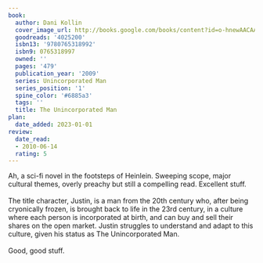 ```yaml
---
book:
  author: Dani Kollin
  cover_image_url: http://books.google.com/books/content?id=o-hnewAACAAJ&printsec=frontcover&img=1&zoom=1&source=gbs_api
  goodreads: '4025200'
  isbn13: '9780765318992'
  isbn9: 0765318997
  owned: ''
  pages: '479'
  publication_year: '2009'
  series: Unincorporated Man
  series_position: '1'
  spine_color: '#6885a3'
  tags: ''
  title: The Unincorporated Man
plan:
  date_added: 2023-01-01
review:
  date_read:
  - 2010-06-14
  rating: 5
---
```


Ah, a sci-fi novel in the footsteps of Heinlein.  Sweeping scope, major cultural themes, overly preachy but still a compelling read.  Excellent stuff.  <br/><br/>The title character, Justin, is a man from the 20th century who, after being cryonically frozen, is brought back to life in the 23rd century, in a culture where each person is incorporated at birth, and can buy and sell their shares on the open market.  Justin struggles to understand and adapt to this culture, given his status as The Unincorporated Man.<br/><br/>Good, good stuff.
